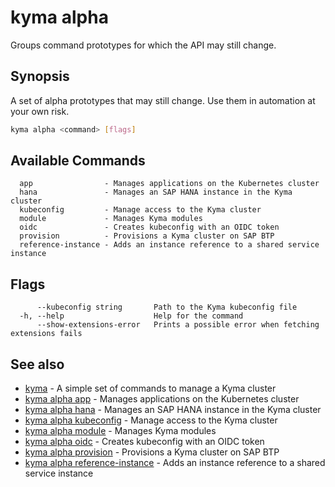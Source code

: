 # kyma alpha

Groups command prototypes for which the API may still change.

## Synopsis

A set of alpha prototypes that may still change. Use them in automation at your own risk.

```bash
kyma alpha <command> [flags]
```

## Available Commands

```text
  app                - Manages applications on the Kubernetes cluster
  hana               - Manages an SAP HANA instance in the Kyma cluster
  kubeconfig         - Manage access to the Kyma cluster
  module             - Manages Kyma modules
  oidc               - Creates kubeconfig with an OIDC token
  provision          - Provisions a Kyma cluster on SAP BTP
  reference-instance - Adds an instance reference to a shared service instance
```

## Flags

```text
      --kubeconfig string       Path to the Kyma kubeconfig file
  -h, --help                    Help for the command
      --show-extensions-error   Prints a possible error when fetching extensions fails
```

## See also

* [kyma](kyma.md)                                                   - A simple set of commands to manage a Kyma cluster
* [kyma alpha app](kyma_alpha_app.md)                               - Manages applications on the Kubernetes cluster
* [kyma alpha hana](kyma_alpha_hana.md)                             - Manages an SAP HANA instance in the Kyma cluster
* [kyma alpha kubeconfig](kyma_alpha_kubeconfig.md)                 - Manage access to the Kyma cluster
* [kyma alpha module](kyma_alpha_module.md)                         - Manages Kyma modules
* [kyma alpha oidc](kyma_alpha_oidc.md)                             - Creates kubeconfig with an OIDC token
* [kyma alpha provision](kyma_alpha_provision.md)                   - Provisions a Kyma cluster on SAP BTP
* [kyma alpha reference-instance](kyma_alpha_reference-instance.md) - Adds an instance reference to a shared service instance
